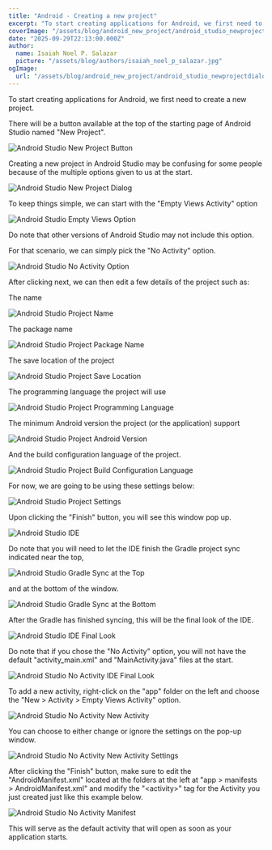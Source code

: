 ```yaml
---
title: "Android - Creating a new project"
excerpt: "To start creating applications for Android, we first need to create a new project."
coverImage: "/assets/blog/android_new_project/android_studio_newprojectdialog.png"
date: "2025-09-29T22:13:00.000Z"
author:
  name: Isaiah Noel P. Salazar
  picture: "/assets/blog/authors/isaiah_noel_p_salazar.jpg"
ogImage:
  url: "/assets/blog/android_new_project/android_studio_newprojectdialog.png"
---
```


To start creating applications for Android, we first need to create a new project.

There will be a button available at the top of the starting page of Android Studio named "New Project".

![Android Studio New Project Button](https://i.ibb.co/HDmqyTGG/android-studio-newprojectbutton.png)

Creating a new project in Android Studio may be confusing for some people because of the multiple options given to us at the start.

![Android Studio New Project Dialog](https://i.ibb.co/4nyr5Qm0/android-studio-newprojectdialog.png)

To keep things simple, we can start with the "Empty Views Activity" option

![Android Studio Empty Views Option](https://i.ibb.co/Dfq3SvSY/android-studio-emptyviews.png)

Do note that other versions of Android Studio may not include this option.

For that scenario, we can simply pick the "No Activity" option.

![Android Studio No Activity Option](https://i.ibb.co/Zz1YK69p/android-studio-noactivity.png)

After clicking next, we can then edit a few details of the project such as:

The name

![Android Studio Project Name](https://i.ibb.co/RTkGcRsw/android-studio-name.png)

The package name

![Android Studio Project Package Name](https://i.ibb.co/7tXwwCnR/android-studio-packagename.png)

The save location of the project

![Android Studio Project Save Location](https://i.ibb.co/LX10JBMB/android-studio-savelocation.png)

The programming language the project will use

![Android Studio Project Programming Language](https://i.ibb.co/Ps9vTs9z/android-studio-language.png)

The minimum Android version the project (or the application) support

![Android Studio Project Android Version](https://i.ibb.co/PZs98WDY/android-studio-androidversion.png)

And the build configuration language of the project.

![Android Studio Project Build Configuration Language](https://i.ibb.co/hRC9Cd00/android-studio-buildconfiglanguage.png)

For now, we are going to be using these settings below:

![Android Studio Project Settings](https://i.ibb.co/Rkvk0CK7/android-studio-mydefault.png)

Upon clicking the "Finish" button, you will see this window pop up.

![Android Studio IDE](https://i.ibb.co/B59rDs3J/android-studio-idestart.png)

Do note that you will need to let the IDE finish the Gradle project sync indicated near the top,

![Android Studio Gradle Sync at the Top](https://i.ibb.co/d0vS53Gc/android-studio-gradlesynctop.png)

and at the bottom of the window.

![Android Studio Gradle Sync at the Bottom](https://i.ibb.co/HTnP3SNS/android-studio-gradlesyncbottom.png)

After the Gradle has finished syncing, this will be the final look of the IDE.

![Android Studio IDE Final Look](https://i.ibb.co/rKTJ26V5/android-studio-idefinal.png)

Do note that if you chose the "No Activity" option, you will not have the default "activity_main.xml" and "MainActivity.java" files at the start.

![Android Studio No Activity IDE Final Look](https://i.ibb.co/9mMW4yBN/android-studio-noactivityidefinal.png)

To add a new activity, right-click on the "app" folder on the left and choose the "New > Activity > Empty Views Activity" option.

![Android Studio No Activity New Activity](https://i.ibb.co/23wz1P1T/android-studio-noactivitynewactivity1.png)

You can choose to either change or ignore the settings on the pop-up window.

![Android Studio No Activity New Activity Settings](https://i.ibb.co/N2n7VHBZ/android-studio-noactivitynewactivity2.png)

After clicking the "Finish" button, make sure to edit the "AndroidManifest.xml" located at the folders at the left at "app > manifests > AndroidManifest.xml" and modify the "\<activity\>" tag for the Activity you just created just like this example below.

![Android Studio No Activity Manifest](https://i.ibb.co/LX8SR4zn/android-studio-noactivitynewactivity3.png)

This will serve as the default activity that will open as soon as your application starts.
